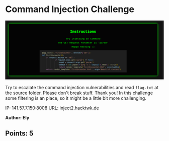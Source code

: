 # Command Injection Challenge

![Command Injection Challenge](media/landingPage.png)

Try to escalate the command injection vulnerabilities and read `flag.txt` at the source folder. Please don't break stuff. Thank you!
In this challenge some filtering is an place, so it might be a little bit more challenging.

IP: 141.57.7.150:8008
URL: inject2.hacktwk.de

__Author: Ely__

## Points: 5